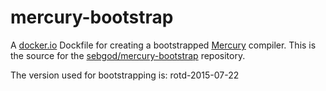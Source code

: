 mercury-bootstrap
=================

A [docker.io](https://hub.docker.com) Dockfile for creating a bootstrapped [Mercury](https://github.com/Mercury-Language/mercury) compiler.
This is the source for the [sebgod/mercury-bootstrap](https://registry.hub.docker.com/u/sebgod/mercury-bootstrap/) repository.

The version used for bootstrapping is: rotd-2015-07-22
